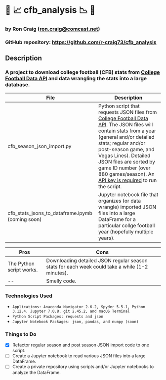 # :football: :chart_with_upwards_trend: cfb_analysis :chart_with_downwards_trend: :football:

### by Ron Craig (ron.craig@comcast.net)
### GitHub repository: https://github.com/r-craig73/cfb_analysis

## Description
### A project to download college football (CFB) stats from [College Football Data API](https://api.collegefootballdata.com/api/docs/?url=/api-docs.json) and data wrangling the stats into a large database.  

File | Description 
-----| -----
cfb_season_json_import.py | Python script that requests JSON files from [College Football Data API](https://api.collegefootballdata.com/api/docs/?url=/api-docs.json). The JSON files will contain stats from a year (general and/or detailed stats;  regular and/or post-season game, and Vegas Lines). Detailed JSON files are sorted by game ID number (over 880 games/season). An [API key is required](https://collegefootballdata.com/key) to run the script.
cfb_stats_jsons_to_dataframe.ipymb (coming soon) | Jupyter notebook file that organizes (or data wrangle) imported JSON files into a large DataFrame for a particular collge football year (hopefully multiple years).

Pros | Cons 
-----| -----
The Python script works. | Downloading detailed JSON regular season stats for each week could take a while (1-2 minutes).
--   | Smelly code.

### Technologies Used
* ```Applications: Anaconda Navigator 2.6.2, Spyder 5.5.1, Python 3.12.4, Jupyter 7.0.8, git 2.45.2, and macOS Terminal```
* ```Python Script Packages: requests and json```
* ```Jupyter Notebook Packages: json, pandas, and numpy (soon)```

### Things to Do
- [x] Refactor regular season and post season JSON import code to one script.
- [ ] Create a Jupyter notebook to read various JSON files into a large DataFrame.
- [ ] Create a private repository using scripts and/or Jupyter notebooks to analyze the DataFrame.
